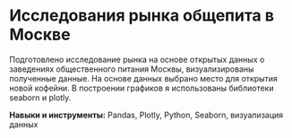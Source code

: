 # Исследования рынка общепита в Москве

Подготовлено исследование рынка на основе открытых данных о заведениях общественного питания Москвы, визуализированы полученные данные. 
На основе данных выбрано место для открытия новой кофейни. В построении графиков я использованы библиотеки seaborn и plotly. 

**Навыки и инструменты:** Pandas, Plotly, Python, Seaborn, визуализация данных
